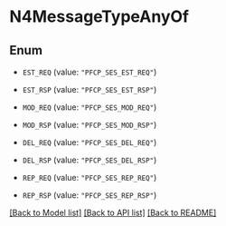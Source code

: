 # N4MessageTypeAnyOf

## Enum


* `EST_REQ` (value: `"PFCP_SES_EST_REQ"`)

* `EST_RSP` (value: `"PFCP_SES_EST_RSP"`)

* `MOD_REQ` (value: `"PFCP_SES_MOD_REQ"`)

* `MOD_RSP` (value: `"PFCP_SES_MOD_RSP"`)

* `DEL_REQ` (value: `"PFCP_SES_DEL_REQ"`)

* `DEL_RSP` (value: `"PFCP_SES_DEL_RSP"`)

* `REP_REQ` (value: `"PFCP_SES_REP_REQ"`)

* `REP_RSP` (value: `"PFCP_SES_REP_RSP"`)


[[Back to Model list]](../README.md#documentation-for-models) [[Back to API list]](../README.md#documentation-for-api-endpoints) [[Back to README]](../README.md)


